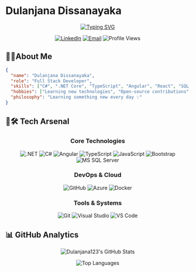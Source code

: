 # Dulanjana Dissanayaka
<div align="center">

[![Typing SVG](https://readme-typing-svg.herokuapp.com?font=Fira+Code&size=22&pause=1000&color=87CEEB&center=true&vCenter=true&width=400&lines=Full++Stack++Software++Engineer)](https://git.io/typing-svg)

</div>

<div align="center">
  
[![LinkedIn](https://img.shields.io/badge/LinkedIn-Connect-blue)](https://www.linkedin.com/in/damith-dulanjana-dissanayaka/)
[![Email](https://img.shields.io/badge/Email-Contact-red)](mailto:ddissanayaka496@gmail.com)
![Profile Views](https://komarev.com/ghpvc/?username=Dulanjana123&color=blue&style=flat)

</div>

## 👨‍💻About Me

```json
{
  "name": "Dulanjana Dissanayaka",
  "role": "Full Stack Developer",
  "skills": ["C#", ".NET Core", "TypeScript", "Angular", "React", "SQL Server", "Azure", "Docker"],
  "hobbies": ["Learning new technologies", "Open-source contributions", "Problem-solving"],
  "philosophy": "Learning something new every day 💡"
}
```
## 🔧🛠️ Tech Arsenal

<div align="center">

### Core Technologies
![.NET](https://img.shields.io/badge/-.NET-5C2D91?style=flat-square&logo=.net&logoColor=white)
![C#](https://img.shields.io/badge/-C%23-239120?style=flat-square&logo=c-sharp&logoColor=white)
![Angular](https://img.shields.io/badge/-Angular-DD0031?style=flat-square&logo=angular&logoColor=white)
![TypeScript](https://img.shields.io/badge/-TypeScript-3178C6?style=flat-square&logo=typescript&logoColor=white)
![JavaScript](https://img.shields.io/badge/-JavaScript-F7DF1E?style=flat-square&logo=javascript&logoColor=black)
![Bootstrap](https://img.shields.io/badge/-Bootstrap-7952B3?style=flat-square&logo=bootstrap&logoColor=white)
![MS SQL Server](https://img.shields.io/badge/-MS%20SQL%20Server-CC2927?style=flat-square&logo=microsoft-sql-server&logoColor=white)

### DevOps & Cloud
![GitHub](https://img.shields.io/badge/-GitHub-181717?style=flat-square&logo=github&logoColor=white)
![Azure](https://img.shields.io/badge/-Microsoft%20Azure-0089D6?style=flat-square&logo=microsoft-azure&logoColor=white)
![Docker](https://img.shields.io/badge/-Docker-2496ED?style=flat-square&logo=docker&logoColor=white)

### Tools & Systems
![Git](https://img.shields.io/badge/-Git-F05032?style=flat-square&logo=git&logoColor=white)
![Visual Studio](https://img.shields.io/badge/-Visual%20Studio-5C2D91?style=flat-square&logo=visual-studio&logoColor=white)
![VS Code](https://img.shields.io/badge/-VS%20Code-007ACC?style=flat-square&logo=visual-studio-code&logoColor=white)

</div>

## 📊 GitHub Analytics

<div align="center">

![Dulanjana123's GitHub Stats](https://github-readme-stats.vercel.app/api?username=Dulanjana123&show_icons=true&theme=tokyonight)

</div>

<div align="center">

![Top Languages](https://github-readme-stats.vercel.app/api/top-langs/?username=Dulanjana123&layout=compact&theme=tokyonight)

</div>

